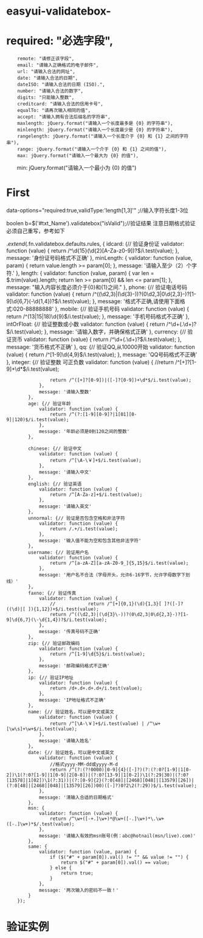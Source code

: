 # easyui-validatebox-

# required: "必选字段",

        remote: "请修正该字段",
        email: "请输入正确格式的电子邮件",
        url: "请输入合法的网址",
        date: "请输入合法的日期",
        dateISO: "请输入合法的日期 (ISO).",
        number: "请输入合法的数字",
        digits: "只能输入整数",
        creditcard: "请输入合法的信用卡号",
        equalTo: "请再次输入相同的值",
        accept: "请输入拥有合法后缀名的字符串",
        maxlength: jQuery.format("请输入一个长度最多是 {0} 的字符串"),
        minlength: jQuery.format("请输入一个长度最少是 {0} 的字符串"),
        rangelength: jQuery.format("请输入一个长度介于 {0} 和 {1} 之间的字符串"),
        range: jQuery.format("请输入一个介于 {0} 和 {1} 之间的值"),
        max: jQuery.format("请输入一个最大为 {0} 的值"),
        min: jQuery.format("请输入一个最小为 {0} 的值")
# First
data-options="required:true,validType:'length[1,3]'" ;//输入字符长度1-3位

boolen b=$('#txt_Name').validatebox("isValid");//验证结果
 注意日期格式验证必须自己重写，参考如下

 $.extend($.fn.validatebox.defaults.rules, {
            idcard: {// 验证身份证
                validator: function (value) {
                    return /^\d{15}(\d{2}[A-Za-z0-9])?$/i.test(value);
                },
                message: '身份证号码格式不正确'
            },
            minLength: {
                validator: function (value, param) {
                    return value.length >= param[0];
                },
                message: '请输入至少（2）个字符.'
            },
            length: { validator: function (value, param) {
                var len = $.trim(value).length;
                return len >= param[0] && len <= param[1];
            },
                message: "输入内容长度必须介于{0}和{1}之间."
            },
            phone: {// 验证电话号码
                validator: function (value) {
                    return /^((\d2,3)|(\d{3}\-))?(0\d2,3|0\d{2,3}-)?[1-9]\d{6,7}(\-\d{1,4})?$/i.test(value);
                },
                message: '格式不正确,请使用下面格式:020-88888888'
            },
            mobile: {// 验证手机号码
                validator: function (value) {
                    return /^(13|15|18)\d{9}$/i.test(value);
                },
                message: '手机号码格式不正确'
            },
            intOrFloat: {// 验证整数或小数
                validator: function (value) {
                    return /^\d+(\.\d+)?$/i.test(value);
                },
                message: '请输入数字，并确保格式正确'
            },
            currency: {// 验证货币
                validator: function (value) {
                    return /^\d+(\.\d+)?$/i.test(value);
                },
                message: '货币格式不正确'
            },
            qq: {// 验证QQ,从10000开始
                validator: function (value) {
                    return /^[1-9]\d{4,9}$/i.test(value);
                },
                message: 'QQ号码格式不正确'
            },
            integer: {// 验证整数 可正负数
                validator: function (value) {
                    //return /^[+]?[1-9]+\d*$/i.test(value);

                    return /^([+]?[0-9])|([-]?[0-9])+\d*$/i.test(value);
                },
                message: '请输入整数'
            },
            age: {// 验证年龄
                validator: function (value) {
                    return /^(?:[1-9][0-9]?|1[01][0-9]|120)$/i.test(value);
                },
                message: '年龄必须是0到120之间的整数'
            },

            chinese: {// 验证中文
                validator: function (value) {
                    return /^[\Α-\￥]+$/i.test(value);
                },
                message: '请输入中文'
            },
            english: {// 验证英语
                validator: function (value) {
                    return /^[A-Za-z]+$/i.test(value);
                },
                message: '请输入英文'
            },
            unnormal: {// 验证是否包含空格和非法字符
                validator: function (value) {
                    return /.+/i.test(value);
                },
                message: '输入值不能为空和包含其他非法字符'
            },
            username: {// 验证用户名
                validator: function (value) {
                    return /^[a-zA-Z][a-zA-Z0-9_]{5,15}$/i.test(value);
                },
                message: '用户名不合法（字母开头，允许6-16字节，允许字母数字下划线）'
            },
            faxno: {// 验证传真
                validator: function (value) {
                    //            return /^[+]{0,1}(\d){1,3}[ ]?([-]?((\d)|[ ]){1,12})+$/i.test(value);
                    return /^((\d2,3)|(\d{3}\-))?(0\d2,3|0\d{2,3}-)?[1-9]\d{6,7}(\-\d{1,4})?$/i.test(value);
                },
                message: '传真号码不正确'
            },
            zip: {// 验证邮政编码
                validator: function (value) {
                    return /^[1-9]\d{5}$/i.test(value);
                },
                message: '邮政编码格式不正确'
            },
            ip: {// 验证IP地址
                validator: function (value) {
                    return /d+.d+.d+.d+/i.test(value);
                },
                message: 'IP地址格式不正确'
            },
            name: {// 验证姓名，可以是中文或英文
                validator: function (value) {
                    return /^[\Α-\￥]+$/i.test(value) | /^\w+[\w\s]+\w+$/i.test(value);
                },
                message: '请输入姓名'
            },
            date: {// 验证姓名，可以是中文或英文
                validator: function (value) {
                    //格式yyyy-MM-dd或yyyy-M-d
                    return /^(?:(?!0000)[0-9]{4}([-]?)(?:(?:0?[1-9]|1[0-2])\1(?:0?[1-9]|1[0-9]|2[0-8])|(?:0?[13-9]|1[0-2])\1(?:29|30)|(?:0?[13578]|1[02])\1(?:31))|(?:[0-9]{2}(?:0[48]|[2468][048]|[13579][26])|(?:0[48]|[2468][048]|[13579][26])00)([-]?)0?2\2(?:29))$/i.test(value);
                },
                message: '清输入合适的日期格式'
            },
            msn: {
                validator: function (value) {
                    return /^\w+([-+.]\w+)*@\w+([-.]\w+)*\.\w+([-.]\w+)*$/.test(value);
                },
                message: '请输入有效的msn账号(例：abc@hotnail(msn/live).com)'
            },
            same: {
                validator: function (value, param) {
                    if ($("#" + param[0]).val() != "" && value != "") {
                        return $("#" + param[0]).val() == value;
                    } else {
                        return true;
                    }
                },
                message: '两次输入的密码不一致！'
            }
        });
# 验证实例

<html xmlns="http://www.w3.org/1999/xhtml">
<head>
    <script src="easyui1.2.4/jquery-1.6.min.js" type="text/javascript"></script>
    <script src="easyui1.2.4/jquery.easyui.min.js" type="text/javascript"></script>
    <!--自定义验证-->
    <script src="easyui1.2.4/validator.js" type="text/javascript"></script>
    <link href="easyui1.2.4/themes/default/easyui.css" rel="stylesheet" type="text/css" />
    <script>

        $（function （） {
            
            //设置text须要验证
            $（""input[type=text]""）.validatebox（）;
        }）
    
    </script>
</head>
<body>
    邮箱验证：<input type="text" validtype="email" required="true" missingMessage="邮箱不能为空" invalidMessage="邮箱格局不正确" /><br />
    网址验证：<input type="text" validtype="url" invalidMessage="url格局不正确[http://www.example.com]" /><br />
    长度验证：<input type="text" validtype="length[8，20]" invalidMessage="有效长度8-20" /><br />
    手机验证：<input type="text" validtype="mobile"  /><br />
    邮编验证：<input type="text" validtype="zipcode" /><br />
    账号验证：<input type="text" validtype="account[8，20]" /><br />
    汉子验证：<input type="text" validtype="CHS" /><br />
    长途验证：<input type="text" validtype="remote[""checkname.aspx""，""name""]" invalidMessage="用户名已存在"/>
</body>
</html>

# 本身写的validator.js

# 扩大easyui表单的验证
$.extend（$.fn.validatebox.defaults.rules， {
    //验证汉字
    CHS: {
        validator: function （value） {
            return /^[\u0391-\uFFE5]+$/.test（value）;
        }，
        message: ""只能输入汉字""
    }，
    //移下手机号码验证
    mobile: {//value值为文本框中的值
        validator: function （value） {
            var reg = /^1[3|4|5|8|9]\d{9}$/;
            return reg.test（value）;
        }，
        message: ""输入手机号码格局不正确.""
    }，
    //国内邮编验证
    zipcode: {
        validator: function （value） {
            var reg = /^[1-9]\d{5}$/;
            return reg.test（value）;
        }，
        message: ""邮编必须长短0开端的6位数字.""
    }，
    //用户账号验证（只能包含 _ 数字 字母） 
    account: {//param的值为[]中值
        validator: function （value， param） {
            if （value.length < param[0] || value.length > param[1]） {
                $.fn.validatebox.defaults.rules.account.message = ""用户名长度必须在"" + param[0] + ""至"" + param[1] + ""局限"";
                return false;
            } else {
                if （!/^[\w]+$/.test（value）） {
                    $.fn.validatebox.defaults.rules.account.message = ""用户名只能数字、字母、下划线构成."";
                    return false;
                } else {
                    return true;
                }
            }
        }， message: """"
    }
}）
# checkname.aspx

<％＠ Page Language="C＃" ％>
<script runat="server">
    void Page_Load（object sender， System.EventArgs e）
    {
        if （!string.IsNullOrEmpty（Request["name"]））
        {
            string name = "";
            name = Request["name"];
            if （name == "zhxhdean"）
            {//当文本框中值为 zhxhdean，提示用户已存在。 这一步可以去数据库查询
                Response.Write（"false"）;
                return;
            }
            else
            {
                Response.Write（"true"）;
                return;
            }
        }
    }
</script>
